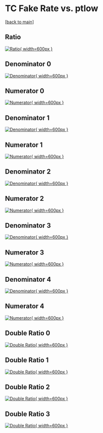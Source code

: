 # TC Fake Rate vs. ptlow

[[back to main](./)]



## Ratio

[![Ratio](../mtv/var/TC_fakerate_ptlow.png){ width=600px }](../mtv/var/TC_fakerate_ptlow.pdf)

## Denominator 0

[![Denominator](../mtv/den/TC_fakerate_ptlow_den0.png){ width=600px }](../mtv/den/TC_fakerate_ptlow_den0.pdf)

## Numerator 0

[![Numerator](../mtv/num/TC_fakerate_ptlow_num0.png){ width=600px }](../mtv/num/TC_fakerate_ptlow_num0.pdf)

## Denominator 1

[![Denominator](../mtv/den/TC_fakerate_ptlow_den1.png){ width=600px }](../mtv/den/TC_fakerate_ptlow_den1.pdf)

## Numerator 1

[![Numerator](../mtv/num/TC_fakerate_ptlow_num1.png){ width=600px }](../mtv/num/TC_fakerate_ptlow_num1.pdf)

## Denominator 2

[![Denominator](../mtv/den/TC_fakerate_ptlow_den2.png){ width=600px }](../mtv/den/TC_fakerate_ptlow_den2.pdf)

## Numerator 2

[![Numerator](../mtv/num/TC_fakerate_ptlow_num2.png){ width=600px }](../mtv/num/TC_fakerate_ptlow_num2.pdf)

## Denominator 3

[![Denominator](../mtv/den/TC_fakerate_ptlow_den3.png){ width=600px }](../mtv/den/TC_fakerate_ptlow_den3.pdf)

## Numerator 3

[![Numerator](../mtv/num/TC_fakerate_ptlow_num3.png){ width=600px }](../mtv/num/TC_fakerate_ptlow_num3.pdf)

## Denominator 4

[![Denominator](../mtv/den/TC_fakerate_ptlow_den4.png){ width=600px }](../mtv/den/TC_fakerate_ptlow_den4.pdf)

## Numerator 4

[![Numerator](../mtv/num/TC_fakerate_ptlow_num4.png){ width=600px }](../mtv/num/TC_fakerate_ptlow_num4.pdf)

## Double Ratio 0

[![Double Ratio](../mtv/ratio/TC_fakerate_ptlow_ratio0.png){ width=600px }](../mtv/ratio/TC_fakerate_ptlow_ratio0.pdf)

## Double Ratio 1

[![Double Ratio](../mtv/ratio/TC_fakerate_ptlow_ratio1.png){ width=600px }](../mtv/ratio/TC_fakerate_ptlow_ratio1.pdf)

## Double Ratio 2

[![Double Ratio](../mtv/ratio/TC_fakerate_ptlow_ratio2.png){ width=600px }](../mtv/ratio/TC_fakerate_ptlow_ratio2.pdf)

## Double Ratio 3

[![Double Ratio](../mtv/ratio/TC_fakerate_ptlow_ratio3.png){ width=600px }](../mtv/ratio/TC_fakerate_ptlow_ratio3.pdf)

